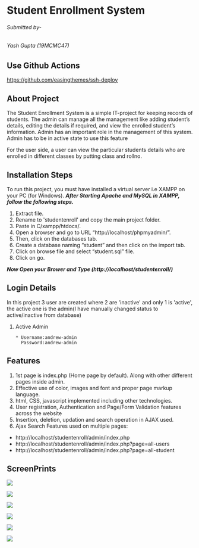 #  Student Enrollment System
###### Submitted by-
###### Yash Gupta (19MCMC47)

## Use Github Actions
https://github.com/easingthemes/ssh-deploy


## About Project 
The Student Enrollment System is a simple IT-project for keeping records of students. The admin can manage all the management like adding student’s details, editing the details if required, and view the enrolled student’s information. Admin has an important role in the management of this system. Admin has to be in active state to use this feature

For the user side, a user can view the particular students details who are enrolled in different classes by putting class and rollno.

## Installation Steps
To run this project, you must have installed a virtual server i.e XAMPP on your PC (for Windows). 
***After Starting Apache and MySQL in XAMPP, follow the following steps.***

1. Extract file.
2. Rename to 'studentenroll' and copy the main project folder.
3. Paste in C/xampp/htdocs/.
4. Open a browser and go to URL “http://localhost/phpmyadmin/”.
5. Then, click on the databases tab.
6. Create a database naming “student” and then click on the import tab.
7. Click on browse file and select “student.sql” file.
8. Click on go.

***Now Open your Brower and Type (http://localhost/studentenroll/)***

## Login Details
In this project 3 user are created where 2 are 'inactive' and only 1 is 'active', the active one is the admin(I have manually changed status to active/inactive from database)
1. Active Admin

       * Username:andrew-admin
         Password:andrew-admin


## Features
1. 1st page is index.php (Home page by default). Along with other different pages inside admin.
2. Effective use of color, images and font and proper page markup language.
3. html, CSS, javascript implemented including other technologies.
4. User registration, Authentication and Page/Form Validation features across the website
5. Insertion, deletion, updation and search operation in AJAX used.
6. Ajax Search Features used on multiple pages:         
* http://localhost/studentenroll/admin/index.php
* http://localhost/studentenroll/admin/index.php?page=all-users
* http://localhost/studentenroll/admin/index.php?page=all-student
 

## ScreenPrints
![](screenprints/SP1.PNG1)

![](screenprints/SP2.PNG1)

![](screenprints/SP3.PNG1)

![](screenprints/SP4.PNG1)

![](screenprints/SP5.PNG1)

![](screenprints/SP6.PNG1)
